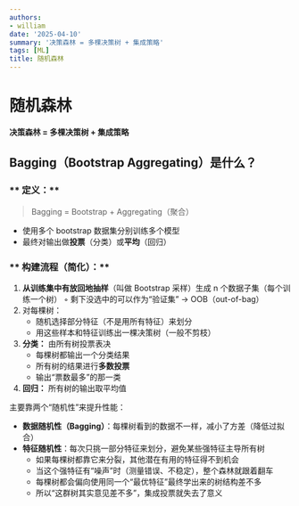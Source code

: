 ```yaml
---
authors:
- william
date: '2025-04-10'
summary: '决策森林 = 多棵决策树 + 集成策略'
tags: [ML]
title: 随机森林
---
```


# 随机森林

**决策森林 = 多棵决策树 + 集成策略**

## **Bagging（Bootstrap Aggregating）是什么？**

### ** 定义：**

> Bagging = Bootstrap + Aggregating（聚合）
> 
- 使用多个 bootstrap 数据集分别训练多个模型
- 最终对输出做**投票**（分类）或**平均**（回归）

### ** 构建流程（简化）：**

1. **从训练集中有放回地抽样**（叫做 Bootstrap 采样）生成 n 个数据子集（每个训练一个树）
    ◦ 剩下没选中的可以作为“验证集” → OOB（out-of-bag）
2. 对每棵树：
    - 随机选择部分特征（不是用所有特征）来划分
    - 用这些样本和特征训练出一棵决策树（一般不剪枝）
3. **分类：** 由所有树投票表决
    - 每棵树都输出一个分类结果
    - 所有树的结果进行**多数投票**
    - 输出“票数最多”的那一类
4. **回归：** 所有树的输出取平均值

主要靠两个“随机性”来提升性能：

- **数据随机性（Bagging）**：每棵树看到的数据不一样，减小了方差（降低过拟合）
- **特征随机性**：每次只挑一部分特征来划分，避免某些强特征主导所有树
    - 如果每棵树都靠它来分裂，其他潜在有用的特征得不到机会
    - 当这个强特征有“噪声”时（测量错误、不稳定），整个森林就跟着翻车
    - 每棵树都会偏向使用同一个“最优特征”最终学出来的树结构差不多
    - 所以“这群树其实意见差不多”，集成投票就失去了意义